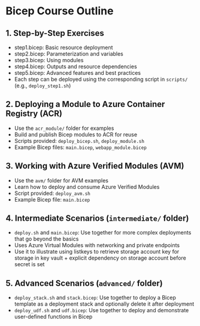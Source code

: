 # Bicep Course Outline

## 1. Step-by-Step Exercises
- step1.bicep: Basic resource deployment
- step2.bicep: Parameterization and variables
- step3.bicep: Using modules
- step4.bicep: Outputs and resource dependencies
- step5.bicep: Advanced features and best practices
- Each step can be deployed using the corresponding script in `scripts/` (e.g., `deploy_step1.sh`)

## 2. Deploying a Module to Azure Container Registry (ACR)
- Use the `acr_module/` folder for examples
- Build and publish Bicep modules to ACR for reuse
- Scripts provided: `deploy_bicep.sh`, `deploy_module.sh`
- Example Bicep files: `main.bicep`, `webapp_module.bicep`

## 3. Working with Azure Verified Modules (AVM)
- Use the `avm/` folder for AVM examples
- Learn how to deploy and consume Azure Verified Modules
- Script provided: `deploy_avm.sh`
- Example Bicep file: `main.bicep`

## 4. Intermediate Scenarios (`intermediate/` folder)
- `deploy.sh` and `main.bicep`: Use together for more complex deployments that go beyond the basics
- Uses Azure Virtual Modules with networking and private endpoints
- Use it to illustrate using listkeys to retrieve storage account key for storage in key vault + explicit dependency on storage account before secret is set


## 5. Advanced Scenarios (`advanced/` folder)
- `deploy_stack.sh` and `stack.bicep`: Use together to deploy a Bicep template as a deployment stack and optionally delete it after deployment
- `deploy_udf.sh` and `udf.bicep`: Use together to deploy and demonstrate user-defined functions in Bicep

